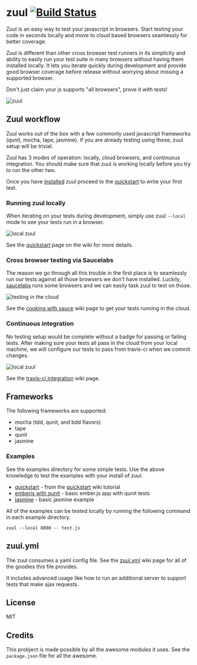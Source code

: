 # zuul [![Build Status](https://travis-ci.org/defunctzombie/zuul.png)](https://travis-ci.org/defunctzombie/zuul)

Zuul is an easy way to test your javascript in browsers. Start testing your code in seconds locally and move to cloud based browsers seamlessly for better coverage.

Zuul is different than other cross browser test runners in its simplicity and ability to easily run your test suite in many browsers without having them installed locally. It lets you iterate quickly during development and provide good browser coverage before release without worrying about missing a supported browser.

Don't just claim your js supports "all browsers", prove it with tests!

![zuul](https://f.cloud.github.com/assets/71256/1669799/fb463296-5c81-11e3-818a-26776dc7a256.jpg)

## Zuul workflow

Zuul works out of the box with a few commonly used javascript frameworks (qunit, mocha, tape, jasmine). If you are already testing using these, zuul setup will be trivial.

Zuul has 3 modes of operation: locally, cloud browsers, and continuous integration. You should make sure that zuul is working locally before you try to run the other two.

Once you have [installed](https://github.com/defunctzombie/zuul/wiki/installation) zuul proceed to the [quickstart](https://github.com/defunctzombie/zuul/wiki/quickstart) to write your first test.

### Running zuul locally

When iterating on your tests during development, simply use zuul `--local` mode to see your tests run in a browser.

![local zuul](https://raw.github.com/defunctzombie/zuul/gh-pages/develop-tests-locally.png)

See the [quickstart](https://github.com/defunctzombie/zuul/wiki/quickstart) page on the wiki for more details.

### Cross browser testing via Saucelabs

The reason we go through all this trouble in the first place is to seamlessly run our tests against all those browsers we don't have installed. Luckily, [saucelabs](https://saucelabs.com/) runs some browsers and we can easily task zuul to test on those.

![testing in the cloud](https://raw.github.com/defunctzombie/zuul/gh-pages/double-check-with-sauce.png)

See the [cooking with sauce](https://github.com/defunctzombie/zuul/wiki/cloud-testing) wiki page to get your tests running in the cloud.

### Continuous integration

No testing setup would be complete without a badge for passing or failing tests. After making sure your tests all pass in the cloud from your local machine, we will configure our tests to pass from travis-ci when we commit changes.

![local zuul](https://raw.github.com/defunctzombie/zuul/gh-pages/finalize-with-travis.png)

See the [travis-ci integration](https://github.com/defunctzombie/zuul/wiki/travis-ci) wiki page.

## Frameworks

The following frameworks are supported:

* mocha (tdd, qunit, and bdd flavors)
* tape
* qunit
* jasmine

### Examples

See the examples directory for some simple tests. Use the above knowledge to test the examples with your install of zuul.

* [quickstart](https://github.com/defunctzombie/zuul/tree/master/examples/quickstart) - from the [quickstart](https://github.com/defunctzombie/zuul/wiki/Quickstart) wiki tutorial
* [emberjs with qunit](https://github.com/defunctzombie/zuul/tree/master/examples/ember_w_qunit) - basic ember.js app with qunit tests
* [jasmine](https://github.com/defunctzombie/zuul/tree/master/examples/jasmine) - basic jasmine example

All of the examples can be tested locally by running the following command in each example directory.

```
zuul --local 8080 -- test.js
```

## zuul.yml

The zuul consumes a yaml config file. See the [zuul.yml](https://github.com/defunctzombie/zuul/wiki/zuul.yml) wiki page for all of the goodies this file provides.

It includes advanced usage like how to run an additional server to support tests that make ajax requests.

## License

MIT

## Credits

This probject is made possible by all the awesome modules it uses. See the `package.json` file for all the awesome.
